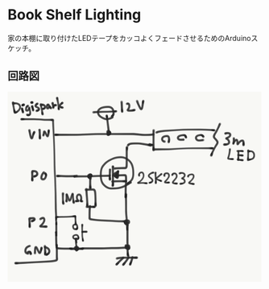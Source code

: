# Book Shelf Lighting

家の本棚に取り付けたLEDテープをカッコよくフェードさせるためのArduinoスケッチ。

## 回路図

![circuit_diagram](./circuit_diagram.PNG)
